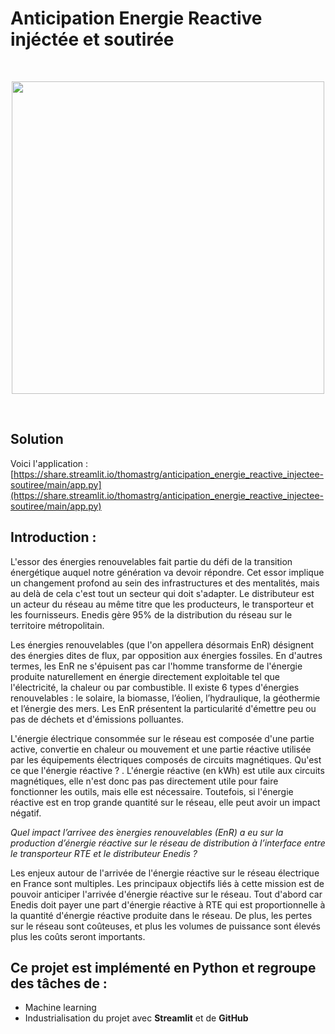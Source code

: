 # Anticipation Energie Reactive injéctée et soutirée

<br>
<p align="center">
  <img src="https://www.crevin.fr/medias/sites/4/2019/09/logo-enedis-1.png" width=500" />
</p>
<br>

## Solution 
Voici l'application : [https://share.streamlit.io/thomastrg/anticipation_energie_reactive_injectee-soutiree/main/app.py](https://share.streamlit.io/thomastrg/anticipation_energie_reactive_injectee-soutiree/main/app.py)


## Introduction :
L'essor des énergies renouvelables fait partie du défi de la transition énergétique auquel notre génération va devoir répondre. Cet essor implique un changement profond au sein des infrastructures et des mentalités, mais au delà de cela c'est tout un secteur qui doit s'adapter. Le distributeur est un acteur du réseau au même titre que les producteurs, le transporteur et les fournisseurs. Enedis gère 95\% de la distribution du réseau sur le territoire métropolitain. 

Les énergies renouvelables (que l'on appellera désormais EnR) désignent des énergies dites de flux, par opposition aux énergies fossiles. En d'autres termes, les EnR ne s'épuisent pas car l'homme transforme de l'énergie produite naturellement en énergie directement exploitable tel que l'électricité, la chaleur ou par combustible. Il existe 6 types d'énergies renouvelables : le solaire, la biomasse, l’éolien, l’hydraulique, la géothermie et l’énergie des mers. Les EnR présentent la particularité d'émettre peu ou pas de déchets et d'émissions polluantes.

L'énergie électrique consommée sur le réseau est composée d'une partie active, convertie en chaleur ou mouvement et une partie réactive utilisée par les équipements électriques composés de circuits magnétiques. Qu'est ce que l'énergie réactive ? . L'énergie réactive (en kWh) est utile aux circuits magnétiques, elle n'est donc pas pas directement utile pour faire fonctionner les outils, mais elle est nécessaire. Toutefois, si l'énergie réactive est en trop grande quantité sur le réseau, elle peut avoir un impact négatif.

*Quel impact l’arrivee des ́energies renouvelables (EnR) a eu sur la production d’énergie réactive
sur le réseau de distribution à l’interface entre le transporteur RTE et le distributeur Enedis ?*

Les enjeux autour de l'arrivée de l'énergie réactive sur le réseau électrique en France sont multiples. Les principaux objectifs liés à cette mission est de pouvoir anticiper l'arrivée d'énergie réactive sur le réseau. Tout d'abord car Enedis doit payer une part d'énergie réactive à RTE qui est proportionnelle à la quantité d'énergie réactive produite dans le réseau. De plus, les pertes sur le réseau sont coûteuses, et plus les volumes de puissance sont élevés plus les coûts seront importants.


## Ce projet est implémenté en Python et regroupe des tâches de :
* Machine learning
* Industrialisation du projet avec **Streamlit** et de **GitHub**
  

